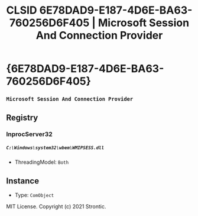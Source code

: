 ﻿---
title: "CLSID 6E78DAD9-E187-4D6E-BA63-760256D6F405 | Microsoft Session And Connection Provider"
excerpt: What is COM-Object CLSID 6E78DAD9-E187-4D6E-BA63-760256D6F405?
---

# {6E78DAD9-E187-4D6E-BA63-760256D6F405}

### `Microsoft Session And Connection Provider`

## Registry


### InprocServer32

##### `C:\Windows\system32\wbem\WMIPSESS.dll`
* ThreadingModel: `Both`

## Instance

* Type: `ComObject`

MIT License. Copyright (c) 2021 Strontic.


